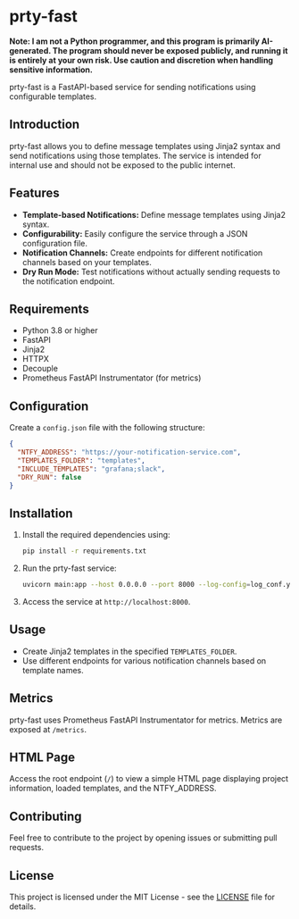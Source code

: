 # prty-fast

**Note: I am not a Python programmer, and this program is primarily AI-generated. The program should never be exposed publicly, and running it is entirely at your own risk. Use caution and discretion when handling sensitive information.**

prty-fast is a FastAPI-based service for sending notifications using configurable templates.

## Introduction

prty-fast allows you to define message templates using Jinja2 syntax and send notifications using those templates. The service is intended for internal use and should not be exposed to the public internet.

## Features

- **Template-based Notifications:** Define message templates using Jinja2 syntax.
- **Configurability:** Easily configure the service through a JSON configuration file.
- **Notification Channels:** Create endpoints for different notification channels based on your templates.
- **Dry Run Mode:** Test notifications without actually sending requests to the notification endpoint.

## Requirements

- Python 3.8 or higher
- FastAPI
- Jinja2
- HTTPX
- Decouple
- Prometheus FastAPI Instrumentator (for metrics)

## Configuration

Create a `config.json` file with the following structure:

```json
{
  "NTFY_ADDRESS": "https://your-notification-service.com",
  "TEMPLATES_FOLDER": "templates",
  "INCLUDE_TEMPLATES": "grafana;slack",
  "DRY_RUN": false
}
```

## Installation

1. Install the required dependencies using:

   ```bash
   pip install -r requirements.txt
   ```

2. Run the prty-fast service:

   ```bash
   uvicorn main:app --host 0.0.0.0 --port 8000 --log-config=log_conf.yaml
   ```

3. Access the service at `http://localhost:8000`.

## Usage

- Create Jinja2 templates in the specified `TEMPLATES_FOLDER`.
- Use different endpoints for various notification channels based on template names.

## Metrics

prty-fast uses Prometheus FastAPI Instrumentator for metrics. Metrics are exposed at `/metrics`.

## HTML Page

Access the root endpoint (`/`) to view a simple HTML page displaying project information, loaded templates, and the NTFY_ADDRESS.

## Contributing

Feel free to contribute to the project by opening issues or submitting pull requests.

## License

This project is licensed under the MIT License - see the [LICENSE](LICENSE) file for details.
